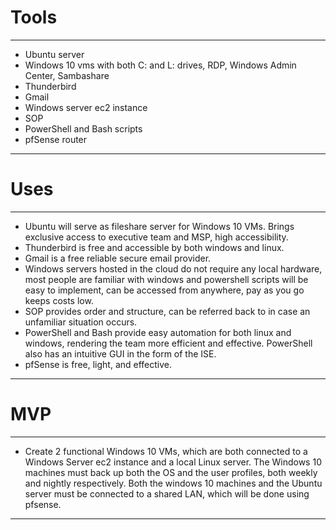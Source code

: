 # Tools
---
- Ubuntu server
- Windows 10 vms with both C: and L: drives, RDP, Windows Admin Center, Sambashare
- Thunderbird
- Gmail
- Windows server ec2 instance
- SOP
- PowerShell and Bash scripts
- pfSense router 
---
# Uses
---
- Ubuntu will serve as fileshare server for Windows 10 VMs. Brings exclusive access to executive team and MSP, high accessibility.
- Thunderbird is free and accessible by both windows and linux.
- Gmail is a free reliable secure email provider.
- Windows servers hosted in the cloud do not require any local hardware, most people are familiar with windows and powershell scripts will be easy to implement, can be accessed from anywhere, pay as you go keeps costs low.
- SOP provides order and structure, can be referred back to in case an unfamiliar situation occurs.
- PowerShell and Bash provide easy automation for both linux and windows, rendering the team more efficient and effective. PowerShell also has an intuitive GUI in the form of the ISE.
- pfSense is free, light, and effective.
----
# MVP
---
- Create 2 functional Windows 10 VMs, which are both connected to a Windows Server ec2 instance and a local Linux server. The Windows 10 machines must back up both the OS and the user profiles, both weekly and nightly respectively. Both the windows 10 machines and the Ubuntu server must be connected to a shared LAN, which will be done using pfsense.
---
